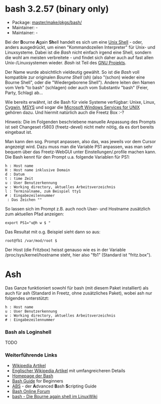 # bash 3.2.57 (binary only)
 - Package: [master/make/pkgs/bash/](https://github.com/Freetz-NG/freetz-ng/tree/master/make/pkgs/bash/)
 - Maintainer: -
 - Maintainer: -

Bei der **B**ourne **A**gain **Sh**ell handelt es sich um eine
[Unix
Shell](http://de.wikipedia.org/wiki/Unix-Shell) - oder,
anders ausgedrückt, um einen "Kommandozeilen Interpreter" für Unix-
und Linuxsysteme. Dabei ist die *Bash* nicht einfach irgend eine Shell,
sondern die wohl am meisten verbreitete - und findet sich daher auch auf
fast allen Unix-/Linuxsystemen wieder. *Bash* ist Teil des
[GNU
Projekts](http://de.wikipedia.org/wiki/GNU-Projekt).

Der Name wurde absichtlich vieldeutig gewählt. So ist die *Bash* voll
kompatible zur originalen *Bourne Shell* (sh) (also "(schon) wieder
eine Bourne Shell", oder die "Wiedergeborene Shell"). Andere leiten
den Namen vom Verb "to bash" (schlagen) oder auch vom Substantiv
"bash" (Feier, Party, Schlag) ab...

Wie bereits erwähnt, ist die Bash für viele Systeme verfügbar: Unixe,
Linux,
[Cygwin](http://de.wikipedia.org/wiki/Cygwin),
[MSYS](http://de.wikipedia.org/wiki/MSYS) und sogar
die [Microsoft Windows Services for
UNIX](http://de.wikipedia.org/wiki/Microsoft_Windows_Services_for_UNIX)
gehören dazu. Und hiermit natürlich auch die Freetz Box
:-?

Hinweis: Die im Folgenden beschriebene manuelle Anpassung des Prompts
ist seit
Changeset r5803 (freetz-devel)
nicht mehr nötig, da es dort bereits eingebaut ist.

Man kann den sog. Prompt anpassen, also das, was jeweils vor dem Cursor
angezeigt wird. Dazu muss man die Variable PS1 anpassen, was man sehr
bequem über das Freetz-WebGUI unter Einstellungen/.profile machen kann.
Die Bash kennt für den Prompt u.a. folgende Variablen für PS1:

```
h : Host name
H : Host name inklusive Domain
d : Datum
t : time Zeit
u : User Benutzerkennung
w : Working directory, aktuelles Arbeitsverzeichnis
l : Terminalname, zum Beispiel tty1
# : Eingabezeilennummer
 : Das Zeichen ""
```

So lassen sich im Prompt z.B. auch noch User- und Hostname zusätzlich
zum aktuellen Pfad anzeigen:

```
export PS1="u@h w $ "
```

Das Resultat mit o.g. Beispiel sieht dann so aus:

```
root@fb1 /var/mod/root $
```

Der Host (die Fritzbox) heisst genauso wie es in der Variable
/proc/sys/kernel/hostname steht, hier also "fb1" (Standard ist
"fritz.box").

Ash
===

Das Ganze funktioniert sowohl für bash (mit diesem Paket installiert)
als auch für ash (Standard in Freetz, ohne zusätzliches Paket), wobei
ash nur folgendes unterstützt:

```
h : Host name
u : User Benutzerkennung
w : Working directory, aktuelles Arbeitsverzeichnis
# : Eingabezeilennummer
```

### Bash als Loginshell

TODO

### Weiterführende Links

-   [Wikipedia
    Artikel](http://de.wikipedia.org/wiki/Unix-Shell#Die_Bourne-Again-Shell)
-   [Englischer Wikipedia
    Artikel](http://en.wikipedia.org/wiki/Bash) mit
    umfangreicheren Details
-   [Homepage der
    Bash](http://www.gnu.org/software/bash/bash.html)
-   [Bash
    Guide](http://tldp.org/LDP/Bash-Beginners-Guide/html/index.html)
    for Beginners
-   [ABS](http://tldp.org/LDP/abs/html/index.html) -
    der **A**dvanced **B**ash **S**cripting Guide
-   [Bash Online Forum](http://bashscripts.org/)
-   [bash - Die Bourne again shell im
    LinuxWiki](http://linuxwiki.de/Bash)

